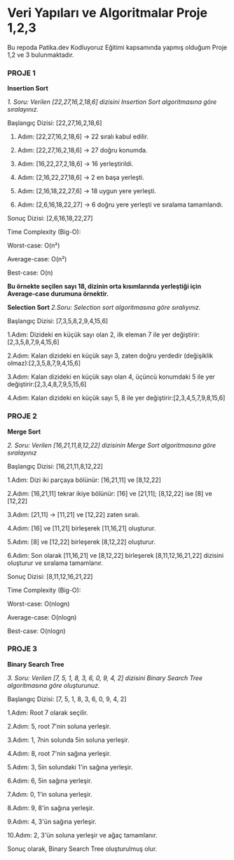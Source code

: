 # Veri Yapıları ve Algoritmalar Proje 1,2,3
Bu repoda Patika.dev Kodluyoruz Eğitimi kapsamında yapmış olduğum Proje 1,2 ve 3 bulunmaktadır.


### **PROJE 1** 

**Insertion Sort**

_1. Soru: Verilen [22,27,16,2,18,6] dizisini Insertion Sort algoritmasına göre sıralayınız._

Başlangıç Dizisi: [22,27,16,2,18,6]

1. Adım: [22,27,16,2,18,6] → 22 sıralı kabul edilir.

2. Adım: [22,27,16,2,18,6] → 27 doğru konumda.

3. Adım: [16,22,27,2,18,6] → 16 yerleştirildi.

4. Adım: [2,16,22,27,18,6] → 2 en başa yerleşti.

5. Adım: [2,16,18,22,27,6] → 18 uygun yere yerleşti.

6. Adım: [2,6,16,18,22,27] → 6 doğru yere yerleşti ve sıralama tamamlandı.

Sonuç Dizisi: [2,6,16,18,22,27]

Time Complexity (Big-O):

Worst-case: O(n²)

Average-case: O(n²)

Best-case: O(n)

**Bu örnekte seçilen sayı 18, dizinin orta kısımlarında yerleştiği için Average-case durumuna örnektir.**



**Selection Sort**
_2.Soru: Selection sort algoritmasına göre sıralıyınız._

Başlangıç Dizisi: [7,3,5,8,2,9,4,15,6]

1.Adım: Dizideki en küçük sayı olan 2, ilk eleman 7 ile yer değiştirir:[2,3,5,8,7,9,4,15,6]

2.Adım: Kalan dizideki en küçük sayı 3, zaten doğru yerdedir (değişiklik olmaz):[2,3,5,8,7,9,4,15,6]

3.Adım: Kalan dizideki en küçük sayı olan 4, üçüncü konumdaki 5 ile yer değiştirir:[2,3,4,8,7,9,5,15,6]

4.Adım: Kalan dizideki en küçük sayı 5, 8 ile yer değiştirir:[2,3,4,5,7,9,8,15,6]




### **PROJE 2**
**Merge Sort**

_2. Soru: Verilen [16,21,11,8,12,22] dizisinin Merge Sort algoritmasına göre sıralayınız_

Başlangıç Dizisi: [16,21,11,8,12,22]

1.Adım: Dizi iki parçaya bölünür: [16,21,11] ve [8,12,22]

2.Adım: [16,21,11] tekrar ikiye bölünür: [16] ve [21,11]; [8,12,22] ise [8] ve [12,22]

3.Adım: [21,11] → [11,21] ve [12,22] zaten sıralı.

4.Adım: [16] ve [11,21] birleşerek [11,16,21] oluşturur.

5.Adım: [8] ve [12,22] birleşerek [8,12,22] oluşturur.

6.Adım: Son olarak [11,16,21] ve [8,12,22] birleşerek [8,11,12,16,21,22] dizisini oluşturur ve sıralama tamamlanır.

Sonuç Dizisi: [8,11,12,16,21,22]

Time Complexity (Big-O):

Worst-case: O(nlogn)

Average-case: O(nlogn)

Best-case: O(nlogn)







### **PROJE 3**
**Binary Search Tree**

_3. Soru: Verilen [7, 5, 1, 8, 3, 6, 0, 9, 4, 2] dizisini Binary Search Tree algoritmasına göre oluşturunuz._

Başlangıç Dizisi: [7, 5, 1, 8, 3, 6, 0, 9, 4, 2]

1.Adım: Root 7 olarak seçilir.

2.Adım: 5, root 7'nin soluna yerleşir.

3.Adım: 1, 7nin solunda 5in soluna yerleşir.

4.Adım: 8, root 7'nin sağına yerleşir.

5.Adım: 3, 5in solundaki 1'in sağına yerleşir.

6.Adım: 6, 5in sağına yerleşir.

7.Adım: 0, 1'in soluna yerleşir.

8.Adım: 9, 8'in sağına yerleşir.

9.Adım: 4, 3'ün sağına yerleşir.

10.Adım: 2, 3'ün soluna yerleşir ve ağaç tamamlanır.

Sonuç olarak, Binary Search Tree oluşturulmuş olur.


